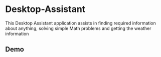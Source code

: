 # Desktop-Assistant
This Desktop Assistant application assists in finding required information about anything, solving simple Math problems and getting the weather information

## Demo
